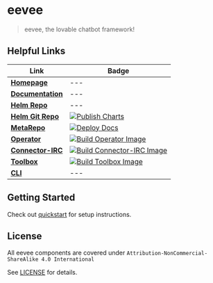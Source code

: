 # eevee

> eevee, the lovable chatbot framework!

## Helpful Links

| **Link** | **Badge**
| --- | ---
| [**Homepage**](https://eevee.bot/)                             | ---
| [**Documentation**](https://eevee.bot/docs)                    | ---
| [**Helm Repo**](https://helm.eevee.bot)                        | ---
| [**Helm Git Repo**](https://github.com/eeveebot/helm)          | [![Publish Charts](https://github.com/eeveebot/helm/actions/workflows/publish-charts.yml/badge.svg?branch=main)](https://github.com/eeveebot/helm/actions/workflows/publish-charts.yml)
| [**MetaRepo**](https://github.com/eeveebot/eevee)              | [![Deploy Docs](https://github.com/eeveebot/eevee/actions/workflows/hugo.yaml/badge.svg?branch=main)](https://github.com/eeveebot/eevee/actions/workflows/hugo.yaml)
| [**Operator**](https://github.com/eeveebot/operator)           | [![Build Operator Image](https://github.com/eeveebot/operator/actions/workflows/build-operator-image.yaml/badge.svg?branch=main)](https://github.com/eeveebot/operator/actions/workflows/build-operator-image.yaml)
| [**Connector-IRC**](https://github.com/eeveebot/connector-irc) | [![Build Connector-IRC Image](https://github.com/eeveebot/connector-irc/actions/workflows/build-connector-irc-image.yaml/badge.svg?branch=main)](https://github.com/eeveebot/connector-irc/actions/workflows/build-connector-irc-image.yaml)
| [**Toolbox**](https://github.com/eeveebot/toolbox)             | [![Build Toolbox Image](https://github.com/eeveebot/toolbox/actions/workflows/build-container-image.yml/badge.svg?branch=main)](https://github.com/eeveebot/toolbox/actions/workflows/build-container-image.yml)
| [**CLI**](https://github.com/eeveebot/cli)                     | ---

## Getting Started

Check out [quickstart](/docs/quickstart/) for setup instructions.

## License

All eevee components are covered under `Attribution-NonCommercial-ShareAlike 4.0 International`

See [LICENSE](https://github.com/eeveebot/eevee/blob/main/LICENSE) for details.
